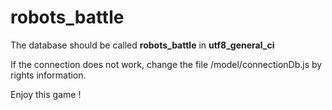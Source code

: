 # robots_battle
 
The database should be called **robots_battle** in **utf8_general_ci**

If the connection does not work, change the file /model/connectionDb.js by rights information.

Enjoy this game !
